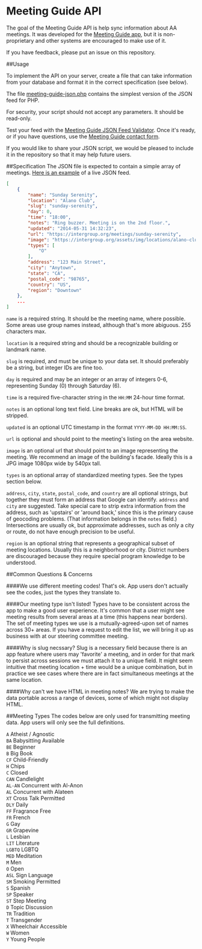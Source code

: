 # Meeting Guide API

The goal of the Meeting Guide API is help sync information about AA meetings. It was developed for the [Meeting Guide app](https://meetingguide.org/), but it is non-proprietary and other systems are encouraged to make use of it.

If you have feedback, please put an issue on this repository.

##Usage

To implement the API on your server, create a file that can take information from your database and format it in the correct specification (see below). 

The file [meeting-guide-json.php](meeting-guide-json.php) contains the simplest version of the JSON feed for PHP.

For security, your script should not accept any parameters. It should be read-only.

Test your feed with the [Meeting Guide JSON Feed Validator](https://meetingguide.org/validate). Once it's ready, or if you have questions, use the [Meeting Guide contact form](https://meetingguide.org/contact).

If you would like to share your JSON script, we would be pleased to include it in the repository so that it may help future users.

##Specification
The JSON file is expected to contain a simple array of meetings. [Here is an example](https://aasanjose.org/wp-admin/admin-ajax.php?action=meetings) of a live JSON feed.

```JSON
[
	{
		"name": "Sunday Serenity",
		"location": "Alano Club",
		"slug": "sunday-serenity",
		"day": 0,
		"time": "18:00",
		"notes": "Ring buzzer. Meeting is on the 2nd floor.",
		"updated": "2014-05-31 14:32:23",
		"url": "https://intergroup.org/meetings/sunday-serenity",
		"image": "https://intergroup.org/assets/img/locations/alano-club.jpg",
		"types": [
			"O"
		],
		"address": "123 Main Street",
		"city": "Anytown",
		"state": "CA",
		"postal_code": "98765",
		"country": "US",
		"region": "Downtown"
	},
	...
]	
```

`name` is a required string. It should be the meeting name, where possible. Some areas use group names instead, although that's more abiguous. 255 characters max.

`location` is a required string and should be a recognizable building or landmark name.

`slug` is required, and must be unique to your data set. It should preferably be a string, but integer IDs are fine too.

`day` is required and may be an integer or an array of integers 0-6, representing Sunday (0) through Saturday (6).

`time` is a required five-character string in the `HH:MM` 24-hour time format.

`notes` is an optional long text field. Line breaks are ok, but HTML will be stripped.

`updated` is an optional UTC timestamp in the format `YYYY-MM-DD HH:MM:SS`.

`url` is optional and should point to the meeting's listing on the area website.

`image` is an optional url that should point to an image representing the meeting. We recommend an image of the building's facade. Ideally this is a JPG image 1080px wide by 540px tall.

`types` is an optional array of standardized meeting types. See the types section below.

`address`, `city`, `state`, `postal_code`, and `country` are all optional strings, but together they must form an address that Google can identify. `address` and `city` are suggested. Take special care to strip extra information from the address, such as 'upstairs' or 'around back,' since this is the primary cause of geocoding problems. (That information belongs in the `notes` field.) Intersections are usually ok, but approximate addresses, such as only a city or route, do not have enough precision to be useful.

`region` is an optional string that represents a geographical subset of meeting locations. Usually this is a neighborhood or city. District numbers are discouraged because they require special program knowledge to be understood.

##Common Questions & Concerns

####We use different meeting codes! 
That's ok. App users don't actually see the codes, just the types they translate to.

####Our meeting type isn't listed!
Types have to be consistent across the app to make a good user experience. It's common that a user might see meeting results from several areas at a time (this happens near borders). The set of meeting types we use is a mutually-agreed-upon set of names across 30+ areas. If you have a request to edit the list, we will bring it up as business with at our steering committee meeting.

####Why is slug necssary?
Slug is a necessary field because there is an app feature where users may 'favorite' a meeting, and in order for that mark to persist across sessions we must attach it to a unique field. It might seem intuitive that meeting location + time would be a unique combination, but in practice we see cases where there are in fact simultaneous meetings at the same location.

####Why can't we have HTML in meeting notes?
We are trying to make the data portable across a range of devices, some of which might not display HTML.

##Meeting Types
The codes below are only used for transmitting meeting data. App users will only see the full definitions.

`A` Atheist / Agnostic  
`BA` Babysitting Available  
`BE` Beginner  
`B` Big Book  
`CF` Child-Friendly  
`H` Chips  
`C` Closed  
`CAN` Candlelight  
`AL-AN` Concurrent with Al-Anon  
`AL` Concurrent with Alateen  
`XT` Cross Talk Permitted  
`DLY` Daily  
`FF` Fragrance Free  
`FR` French  
`G` Gay  
`GR` Grapevine  
`L` Lesbian  
`LIT` Literature  
`LGBTQ` LGBTQ  
`MED` Meditation  
`M` Men  
`O` Open  
`ASL` Sign Language  
`SM` Smoking Permitted  
`S` Spanish  
`SP` Speaker  
`ST` Step Meeting  
`D` Topic Discussion  
`TR` Tradition  
`T` Transgender  
`X` Wheelchair Accessible  
`W` Women  
`Y` Young People  

